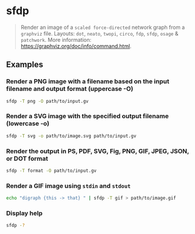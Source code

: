 # sfdp

> Render an image of a `scaled force-directed` network graph from a `graphviz` file. Layouts: `dot`, `neato`, `twopi`, `circo`, `fdp`, `sfdp`, `osage` & `patchwork`. More information: <https://graphviz.org/doc/info/command.html>.

## Examples

### Render a PNG image with a filename based on the input filename and output format (uppercase -O)

```bash
sfdp -T png -O path/to/input.gv
```

### Render a SVG image with the specified output filename (lowercase -o)

```bash
sfdp -T svg -o path/to/image.svg path/to/input.gv
```

### Render the output in PS, PDF, SVG, Fig, PNG, GIF, JPEG, JSON, or DOT format

```bash
sfdp -T format -O path/to/input.gv
```

### Render a GIF image using `stdin` and `stdout`

```bash
echo "digraph {this -> that} " | sfdp -T gif > path/to/image.gif
```

### Display help

```bash
sfdp -?
```
